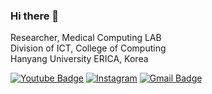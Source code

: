 ### Hi there 👋
Researcher, Medical Computing LAB   
Division of ICT, College of Computing   
Hanyang University ERICA, Korea   

 [![Youtube Badge](https://img.shields.io/badge/Youtube-ff0000?style=flat-square&logo=youtube&link=https://www.youtube.com/c/kyleschool)](https://www.youtube.com/channel/UCqVau7UuYQJU3oJM5KZh8JQ)
 [![Instagram](https://img.shields.io/badge/Instagram-%23E4405F.svg?style=for-the-badge&logo=Instagram&logoColor=white)](https://www.instagram.com/p1n9u_love_sushi/)
 [![Gmail Badge](https://img.shields.io/badge/Gmail-d14836?style=flat-square&logo=Gmail&logoColor=white&link=mailto:cybrphntm4@hanyang.ac.kr)](mailto:cybrphntm4@hanyang.ac.kr)
<!--
**p1n9u/p1n9u** is a ✨ _special_ ✨ repository because its `README.md` (this file) appears on your GitHub profile.

Here are some ideas to get you started:

- 🔭 I’m currently working on ...
- 🌱 I’m currently learning ...
- 👯 I’m looking to collaborate on ...
- 🤔 I’m looking for help with ...
- 💬 Ask me about ...
- 📫 How to reach me: ...
- 😄 Pronouns: ...
- ⚡ Fun fact: ...
-->
